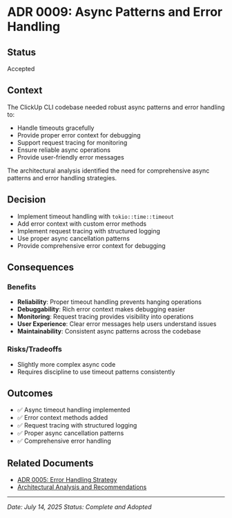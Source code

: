 # ADR 0009: Async Patterns and Error Handling

## Status
Accepted

## Context

The ClickUp CLI codebase needed robust async patterns and error handling to:
- Handle timeouts gracefully
- Provide proper error context for debugging
- Support request tracing for monitoring
- Ensure reliable async operations
- Provide user-friendly error messages

The architectural analysis identified the need for comprehensive async patterns and error handling strategies.

## Decision

- Implement timeout handling with `tokio::time::timeout`
- Add error context with custom error methods
- Implement request tracing with structured logging
- Use proper async cancellation patterns
- Provide comprehensive error context for debugging

## Consequences

### Benefits
- **Reliability**: Proper timeout handling prevents hanging operations
- **Debuggability**: Rich error context makes debugging easier
- **Monitoring**: Request tracing provides visibility into operations
- **User Experience**: Clear error messages help users understand issues
- **Maintainability**: Consistent async patterns across the codebase

### Risks/Tradeoffs
- Slightly more complex async code
- Requires discipline to use timeout patterns consistently

## Outcomes
- ✅ Async timeout handling implemented
- ✅ Error context methods added
- ✅ Request tracing with structured logging
- ✅ Proper async cancellation patterns
- ✅ Comprehensive error handling

## Related Documents
- [ADR 0005: Error Handling Strategy](../adr/0005-error-handling-strategy.md)
- [Architectural Analysis and Recommendations](../ARCHITECTURAL_ANALYSIS_AND_RECOMMENDATIONS.md)

---

*Date: July 14, 2025*
*Status: Complete and Adopted* 